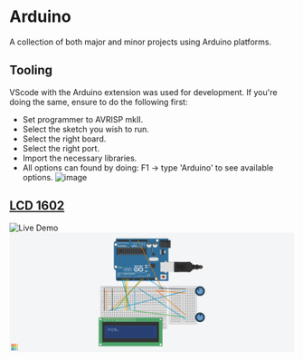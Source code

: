 # Arduino
 A collection of both major and minor projects using Arduino platforms. 
 
## Tooling
VScode with the Arduino extension was used for development. If you're doing the same, ensure to do the following first:
- Set programmer to AVRISP mkII.
- Select the sketch you wish to run.
- Select the right board.
- Select the right port. 
- Import the necessary libraries.
- All options can found by doing: F1 -> type 'Arduino' to see available options. 
![image](https://user-images.githubusercontent.com/54924158/231327984-95a65182-3c7b-4cb9-a78a-b0e8d6f90ba3.png)


## [LCD 1602](https://github.com/MFarabi619/Arduino/tree/main/LCD1602%20Display)
![Live Demo](https://photos.app.goo.gl/jjY9GYRMFbdxQjPT7)
![Image of LCD 1602](https://github.com/MFarabi619/Arduino/blob/main/LCD1602%20Display/LCD%201602%20Display.png)

